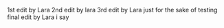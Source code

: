 1st edit by Lara
2nd edit by lara
3rd edit by Lara just for the sake of testing 
final edit by Lara i say
